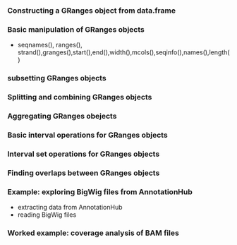 ### Constructing a GRanges object from data.frame
### Basic manipulation of GRanges objects
- seqnames(), ranges(), strand(),granges(),start(),end(),width(),mcols(),seqinfo(),names(),length()
### subsetting GRanges objects
### Splitting and combining GRanges objects
### Aggregating GRanges obejects
### Basic interval operations for GRanges objects
### Interval set operations for GRanges objects
### Finding overlaps between GRanges objects
### Example: exploring BigWig files from AnnotationHub
- extracting data from AnnotationHub
- reading BigWig files
### Worked example: coverage analysis of BAM files

